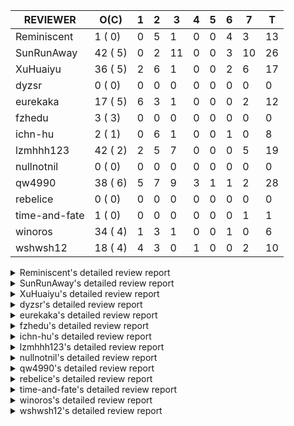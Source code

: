 |   REVIEWER    |  O(C)   | 1 | 2 | 3  | 4 | 5 | 6 | 7  | T  |
|---------------|---------|---|---|----|---|---|---|----|----|
| Reminiscent   |  1 ( 0) | 0 | 5 |  1 | 0 | 0 | 4 |  3 | 13 |
| SunRunAway    | 42 ( 5) | 0 | 2 | 11 | 0 | 0 | 3 | 10 | 26 |
| XuHuaiyu      | 36 ( 5) | 2 | 6 |  1 | 0 | 0 | 2 |  6 | 17 |
| dyzsr         |  0 ( 0) | 0 | 0 |  0 | 0 | 0 | 0 |  0 |  0 |
| eurekaka      | 17 ( 5) | 6 | 3 |  1 | 0 | 0 | 0 |  2 | 12 |
| fzhedu        |  3 ( 3) | 0 | 0 |  0 | 0 | 0 | 0 |  0 |  0 |
| ichn-hu       |  2 ( 1) | 0 | 6 |  1 | 0 | 0 | 1 |  0 |  8 |
| lzmhhh123     | 42 ( 2) | 2 | 5 |  7 | 0 | 0 | 0 |  5 | 19 |
| nullnotnil    |  0 ( 0) | 0 | 0 |  0 | 0 | 0 | 0 |  0 |  0 |
| qw4990        | 38 ( 6) | 5 | 7 |  9 | 3 | 1 | 1 |  2 | 28 |
| rebelice      |  0 ( 0) | 0 | 0 |  0 | 0 | 0 | 0 |  0 |  0 |
| time-and-fate |  1 ( 0) | 0 | 0 |  0 | 0 | 0 | 0 |  1 |  1 |
| winoros       | 34 ( 4) | 1 | 3 |  1 | 0 | 0 | 1 |  0 |  6 |
| wshwsh12      | 18 ( 4) | 4 | 3 |  0 | 1 | 0 | 0 |  2 | 10 |


<details> 
  <summary>Reminiscent's detailed review report</summary> 

## To Be Reviewed

|    REPO    |                                                               PR                                                                | C | LASTED |
|------------|---------------------------------------------------------------------------------------------------------------------------------|---|--------|
| tidb/21137 | [executor: specially handle empty input for apply's outer child aggregate (#20544)](https://github.com/pingcap/tidb/pull/21137) |   | 13d20h |


## Reviewed in Last 7 Days

|    REPO    |                                                                               PR                                                                                | C | D |   R    |
|------------|-----------------------------------------------------------------------------------------------------------------------------------------------------------------|---|---|--------|
| tidb/21198 | [planner : fix unsigned_decimal_col=-int_cnst access index](https://github.com/pingcap/tidb/pull/21198)                                                         |   | 2 | 8d3h   |
| tidb/20675 | [planner: fix explain-hint panic for joins generated by subquery](https://github.com/pingcap/tidb/pull/20675)                                                   |   | 2 | 34d19h |
| tidb/21143 | [bindinfo: dbname check for bindings should be case insensitive](https://github.com/pingcap/tidb/pull/21143)                                                    |   | 2 | 11d18h |
| tidb/21349 | [bindinfo: physically delete previous binding when recreating a binding](https://github.com/pingcap/tidb/pull/21349)                                            |   | 2 | 3d20h  |
| tidb/21351 | [bindinfo: refine logs of SQL bind](https://github.com/pingcap/tidb/pull/21351)                                                                                 |   | 2 | 3d18h  |
| tidb/21369 | [expression: enable coprocessor pushdown of function UUID (#21174)](https://github.com/pingcap/tidb/pull/21369)                                                 |   | 3 | 2h     |
| tidb/21174 | [expression: enable coprocessor pushdown of function UUID](https://github.com/pingcap/tidb/pull/21174)                                                          |   | 6 | 6d23h  |
| tidb/21165 | [planner: fix ambiguous field when resolve having expr ](https://github.com/pingcap/tidb/pull/21165)                                                            |   | 6 | 7d1h   |
| tidb/21155 | [util/chunk: fix slice out of bound panic](https://github.com/pingcap/tidb/pull/21155)                                                                          |   | 6 | 7d16h  |
| tidb/21332 | [planner/core, session, sessionctx/variable: add session variable to control the concurrency of shuffle merge join](https://github.com/pingcap/tidb/pull/21332) |   | 6 | 18h    |
| tidb/21317 | [expression: fix convert time return error](https://github.com/pingcap/tidb/pull/21317)                                                                         |   | 7 | 0h     |
| tidb/21303 | [errno: show column name in redacted duplicate entry error (#21261)](https://github.com/pingcap/tidb/pull/21303)                                                |   | 7 | 17h    |
| tidb/21255 | [executor,planner: fix resource leak of shuffle and optimize merge join by shuffle](https://github.com/pingcap/tidb/pull/21255)                                 |   | 7 | 1d15h  |


</details> 


<details> 
  <summary>SunRunAway's detailed review report</summary> 

## To Be Reviewed

|     REPO     |                                                                     PR                                                                     | C | LASTED  |
|--------------|--------------------------------------------------------------------------------------------------------------------------------------------|---|---------|
| docs/4219    | [toc: add sql optimization-related docs](https://github.com/pingcap/docs/pull/4219)                                                        |   | 20d10h  |
| docs-cn/4913 | [explain: add indexes](https://github.com/pingcap/docs-cn/pull/4913)                                                                       |   | 16d17h  |
| docs-cn/4933 | [explain: add joins](https://github.com/pingcap/docs-cn/pull/4933)                                                                         |   | 12d19h  |
| docs-cn/4975 | [system variable: add tidb_enable_rate_limit_action ](https://github.com/pingcap/docs-cn/pull/4975)                                        |   | 5d12h   |
| tidb/15370   | [planner,executor: Refactor Shuffle and implement parallel Sort](https://github.com/pingcap/tidb/pull/15370)                               | Y | 263d18h |
| docs-cn/5003 | [add more comment for mem-quota-query](https://github.com/pingcap/docs-cn/pull/5003)                                                       |   | 18h     |
| tidb/15462   | [executor: implement `graceHashJoin`](https://github.com/pingcap/tidb/pull/15462)                                                          | Y | 259d17h |
| tidb/16967   | [executor: Refactor Shuffle and implement parallel sort (executor part)](https://github.com/pingcap/tidb/pull/16967)                       | Y | 214d10h |
| tidb/17238   | [*: refactor table.Allocator to improve readability](https://github.com/pingcap/tidb/pull/17238)                                           |   | 201d18h |
| tidb/19120   | [executor: Concurrently fetch chunks and insert them to a concurrent hash table in hash build](https://github.com/pingcap/tidb/pull/19120) |   | 113d21h |
| tidb/19178   | [executor: Refactor probe channel](https://github.com/pingcap/tidb/pull/19178)                                                             |   | 111d16h |
| tidb/19347   | [executor: support new syntax `create/drop binding for digest` for tidb dashboard usage](https://github.com/pingcap/tidb/pull/19347)       |   | 103d23h |
| tidb/19807   | [executor: parallel evaluation for aggregate functions with distinct in hashAgg](https://github.com/pingcap/tidb/pull/19807)               |   | 89d10h  |
| tidb/19900   | [executor: enable inline projection for sort&topN](https://github.com/pingcap/tidb/pull/19900)                                             | Y | 84d18h  |
| tidb/20140   | [expressions: Support `bin-to-uuid` and `uuid-to-bin`](https://github.com/pingcap/tidb/pull/20140)                                         |   | 71d22h  |
| tidb/20220   | [*: new secondary index value format](https://github.com/pingcap/tidb/pull/20220)                                                          |   | 68d16h  |
| tidb/20316   | [docs/design: add design doc for index usage information](https://github.com/pingcap/tidb/pull/20316)                                      |   | 63d17h  |
| tidb/20335   | [planner, executor: enable inline projection for Selection](https://github.com/pingcap/tidb/pull/20335)                                    | Y | 60d17h  |
| tidb/20360   | [planner: refine explain info for batch cop](https://github.com/pingcap/tidb/pull/20360)                                                   |   | 54d22h  |
| tidb/20397   | [parser: replace ast.SelectLockInShareMode with ast.SelectLockForShare](https://github.com/pingcap/tidb/pull/20397)                        |   | 52d18h  |
| tidb/20615   | [utils: Avoid panic when getting memory](https://github.com/pingcap/tidb/pull/20615)                                                       |   | 40d2h   |
| tidb/20652   | [ddl: Convert ddl types automatically according to length](https://github.com/pingcap/tidb/pull/20652)                                     |   | 36d23h  |
| tidb/20689   | [expression: make TIME function compatible with MySQL (#19158)](https://github.com/pingcap/tidb/pull/20689)                                |   | 35d20h  |
| tidb/20750   | [executor, infoschema, planner: optimize query cluster_slow_query](https://github.com/pingcap/tidb/pull/20750)                             |   | 30d23h  |
| tidb/20752   | [*: trace statsCache and preparePlanCache by Global memory tracker.](https://github.com/pingcap/tidb/pull/20752)                           |   | 30d22h  |
| tidb/20765   | [planner: support stable result mode](https://github.com/pingcap/tidb/pull/20765)                                                          |   | 30d16h  |
| tidb/20799   | [planner: bypass the DNF restriction if index merge hint is specified](https://github.com/pingcap/tidb/pull/20799)                         |   | 29d16h  |
| tidb/20868   | [execution : fix Compatibility between select and mysql](https://github.com/pingcap/tidb/pull/20868)                                       |   | 27d18h  |
| tidb/20894   | [planner, store/tikv, executor:Support shuffled hash join and refine codes](https://github.com/pingcap/tidb/pull/20894)                    |   | 26d18h  |
| tidb/20947   | [expression: handle tp.flen overflow in to_base64 function](https://github.com/pingcap/tidb/pull/20947)                                    |   | 23d0h   |
| tidb/21061   | [planner/core: use constant propagate before predicates push down](https://github.com/pingcap/tidb/pull/21061)                             |   | 17d15h  |
| tidb/21137   | [executor: specially handle empty input for apply's outer child aggregate (#20544)](https://github.com/pingcap/tidb/pull/21137)            |   | 13d20h  |
| tidb/21207   | [[WIP]planner: fix the inappropriate out-of-range range estimation rule](https://github.com/pingcap/tidb/pull/21207)                       |   | 9d18h   |
| tidb/21277   | [executor: fix split table with large integers](https://github.com/pingcap/tidb/pull/21277)                                                |   | 7d19h   |
| tidb/21310   | [types: convert string to MySQL BIT correctly](https://github.com/pingcap/tidb/pull/21310)                                                 |   | 6d22h   |
| tidb/21364   | [expression: make CAST function returns null when invalid value is casted as TIME (#18653)](https://github.com/pingcap/tidb/pull/21364)    |   | 3d1h    |
| tidb/21381   | [*: optimize analyze cluster index table](https://github.com/pingcap/tidb/pull/21381)                                                      |   | 2d17h   |
| tidb/21386   | [expression: Disable cast decimal as string push down to TiFlash](https://github.com/pingcap/tidb/pull/21386)                              |   | 2d16h   |
| tidb/21411   | [planner: fix join with using clause didn't check ambiguous columns](https://github.com/pingcap/tidb/pull/21411)                           |   | 1d19h   |
| tidb/21442   | [executor: fix test problems in TestIssue20658](https://github.com/pingcap/tidb/pull/21442)                                                |   | 13h     |
| tidb/21443   | [*: Let binary literal can be convert to enum and set (#20789)](https://github.com/pingcap/tidb/pull/21443)                                |   | 13h     |
| tidb/21444   | [planner: ignore anonymous index while tiflash replica is available](https://github.com/pingcap/tidb/pull/21444)                           |   | 12h     |


## Reviewed in Last 7 Days

|    REPO     |                                                                             PR                                                                             | C | D |   R    |
|-------------|------------------------------------------------------------------------------------------------------------------------------------------------------------|---|---|--------|
| tidb/21405  | [executor: fix test problems in TestIssue20658 ](https://github.com/pingcap/tidb/pull/21405)                                                               |   | 2 | 0h     |
| tidb/21387  | [expression: Disable cast decimal as string push down to TiFlash (#21386)](https://github.com/pingcap/tidb/pull/21387)                                     |   | 2 | 16h    |
| tidb/21390  | [util/hint: fix ineffective index hint for delete / update in SQL Bind (#21104)](https://github.com/pingcap/tidb/pull/21390)                               |   | 3 | 0h     |
| tidb/21144  | [expression: fix builtin IF truncation of type len (#20743)](https://github.com/pingcap/tidb/pull/21144)                                                   |   | 3 | 11d2h  |
| tidb/21101  | [*: support SQL bind for Update / Delete / Insert / Replace (#20686)](https://github.com/pingcap/tidb/pull/21101)                                          |   | 3 | 13d4h  |
| tidb/21376  | [*: update go.mod for sysutil (#21373)](https://github.com/pingcap/tidb/pull/21376)                                                                        |   | 3 | 2h     |
| tidb/21313  | [*: support to modify config server-memory-quota-ratio dynamically (#20927)](https://github.com/pingcap/tidb/pull/21313)                                   |   | 3 | 4d3h   |
| tidb/21323  | [*: refine runtime stats display and tiny bug fix for metrics (#21022)](https://github.com/pingcap/tidb/pull/21323)                                        |   | 3 | 3d23h  |
| parser/1085 | [parser: support SQL bind syntax for Update / Delete / Insert / Replace (#1067)](https://github.com/pingcap/parser/pull/1085)                              |   | 3 | 20d0h  |
| tidb/21371  | [executor: fix test problems in TestIssue20658](https://github.com/pingcap/tidb/pull/21371)                                                                |   | 3 | 0h     |
| tidb/21350  | [session: fix the bug that may cause upgrading from v4.0 fail](https://github.com/pingcap/tidb/pull/21350)                                                 |   | 3 | 2d22h  |
| tidb/21346  | [planner: stablize unit test for tidb_opt_prefer_range_scan variable](https://github.com/pingcap/tidb/pull/21346)                                          |   | 3 | 2d23h  |
| tidb/21020  | [planner: generate proper hint for IndexHashJoin / IndexMergeJoin (#20992)](https://github.com/pingcap/tidb/pull/21020)                                    |   | 3 | 17d19h |
| tidb/20591  | [server: redact some error code](https://github.com/pingcap/tidb/pull/20591)                                                                               |   | 6 | 35d21h |
| tidb/21303  | [errno: show column name in redacted duplicate entry error (#21261)](https://github.com/pingcap/tidb/pull/21303)                                           |   | 6 | 1d17h  |
| tidb/21336  | [test: stablize test case](https://github.com/pingcap/tidb/pull/21336)                                                                                     |   | 6 | 14h    |
| tidb/21327  | [config, session: keep the default value of mem-quo ... (#21305)](https://github.com/pingcap/tidb/pull/21327)                                              |   | 7 | 1h     |
| tidb/21315  | [executor: fix issue of explain for connection can't show the last query plan (#21242)](https://github.com/pingcap/tidb/pull/21315)                        |   | 7 | 1h     |
| tidb/21022  | [*: refine runtime stats display and tiny bug fix for metrics](https://github.com/pingcap/tidb/pull/21022)                                                 |   | 7 | 13d21h |
| tidb/21211  | [executor: fix bug when parsing the slow logs if the logNum is small (#20959)](https://github.com/pingcap/tidb/pull/21211)                                 |   | 7 | 3d0h   |
| tidb/20919  | [util: redact log for expensive sqls (#20852)](https://github.com/pingcap/tidb/pull/20919)                                                                 |   | 7 | 17d4h  |
| tidb/21305  | [config, session: keep the default value of mem-quota-query when upgrade from 3.0 to 4.0.9+](https://github.com/pingcap/tidb/pull/21305)                   |   | 7 | 17h    |
| tidb/21003  | [planner: fix index merge doesn't take effect when using prefix key (#20425)](https://github.com/pingcap/tidb/pull/21003)                                  |   | 7 | 14d2h  |
| tidb/21209  | [session: add encoded plan cache to avoid repeated encode plan when recording slow-log and statement (#21139)](https://github.com/pingcap/tidb/pull/21209) |   | 7 | 2d22h  |
| tidb/21219  | [planner: make index-hash-join and index-merge-join consider collation (#21201)](https://github.com/pingcap/tidb/pull/21219)                               |   | 7 | 2d20h  |
| tidb/21302  | [executor: fix cannot use explain for with the statement queried by explain analyze (#21052)](https://github.com/pingcap/tidb/pull/21302)                  |   | 7 | 14h    |


</details> 


<details> 
  <summary>XuHuaiyu's detailed review report</summary> 

## To Be Reviewed

|    REPO    |                                                                              PR                                                                              | C | LASTED  |
|------------|--------------------------------------------------------------------------------------------------------------------------------------------------------------|---|---------|
| tidb/17997 | [expression: make greatest/least type comparison compatible with MySQL](https://github.com/pingcap/tidb/pull/17997)                                          | Y | 171d19h |
| tidb/19292 | [planner: suppport left join in join reorder](https://github.com/pingcap/tidb/pull/19292)                                                                    |   | 105d16h |
| tidb/19900 | [executor: enable inline projection for sort&topN](https://github.com/pingcap/tidb/pull/19900)                                                               | Y | 84d18h  |
| tidb/20040 | [planner, expression: take NullFlag into consideration when optimize the `int non-const` <cmp > `non-int const`](https://github.com/pingcap/tidb/pull/20040) | Y | 77d13h  |
| tidb/20140 | [expressions: Support `bin-to-uuid` and `uuid-to-bin`](https://github.com/pingcap/tidb/pull/20140)                                                           |   | 71d22h  |
| tidb/20233 | [expression, types: fix datetime and year comparison error](https://github.com/pingcap/tidb/pull/20233)                                                      | Y | 67d7h   |
| tidb/20311 | [expression: fix overflow error when convert bit to int64 (#20266)](https://github.com/pingcap/tidb/pull/20311)                                              |   | 63d21h  |
| tidb/20350 | [executor: support read global indexes in IndexMergeReader and index join](https://github.com/pingcap/tidb/pull/20350)                                       | Y | 57d13h  |
| tidb/20505 | [*: Add metrics for oom-action and sql memory usage.](https://github.com/pingcap/tidb/pull/20505)                                                            |   | 44d18h  |
| tidb/20576 | [*: fix stats feedback after tableReader handle multiple ranges](https://github.com/pingcap/tidb/pull/20576)                                                 |   | 42d12h  |
| tidb/20613 | [executor: fix issue of hash join fetch time inaccurate](https://github.com/pingcap/tidb/pull/20613)                                                         |   | 40d13h  |
| tidb/20706 | [expression: set IsBooleanFlag for boolean scalar functions](https://github.com/pingcap/tidb/pull/20706)                                                     |   | 34d20h  |
| tidb/20752 | [*: trace statsCache and preparePlanCache by Global memory tracker.](https://github.com/pingcap/tidb/pull/20752)                                             |   | 30d22h  |
| tidb/20790 | [collation: add pinyin collation for chinese charset support](https://github.com/pingcap/tidb/pull/20790)                                                    |   | 29d20h  |
| tidb/20793 | [planner, executor: enable inline projection for Apply](https://github.com/pingcap/tidb/pull/20793)                                                          |   | 29d20h  |
| tidb/20844 | [executor: introduce new variables to control Apply's behaviors and add more tests for it](https://github.com/pingcap/tidb/pull/20844)                       |   | 28d13h  |
| tidb/20868 | [execution : fix Compatibility between select and mysql](https://github.com/pingcap/tidb/pull/20868)                                                         |   | 27d18h  |
| tidb/20905 | [planner: fix statement-optimize not work in `TryFastPlan`](https://github.com/pingcap/tidb/pull/20905)                                                      |   | 26d16h  |
| tidb/20938 | [planner: fix update statement not blocked by primary (#20842)](https://github.com/pingcap/tidb/pull/20938)                                                  |   | 23d16h  |
| tidb/20972 | [expression: POC implementation of Vitess hashing algorithm.](https://github.com/pingcap/tidb/pull/20972)                                                    |   | 22d0h   |
| tidb/21000 | [planner: check view recursion when building source from view (#20398)](https://github.com/pingcap/tidb/pull/21000)                                          |   | 20d23h  |
| tidb/21064 | [planner, executor: fix cast not check error](https://github.com/pingcap/tidb/pull/21064)                                                                    |   | 17d8h   |
| tidb/21132 | [expresssion: Fix unexpected panic when using IF function.](https://github.com/pingcap/tidb/pull/21132)                                                      |   | 13d22h  |
| tidb/21149 | [executor:Add runtime stat for IndexMergeReaderExecutor (#20653)](https://github.com/pingcap/tidb/pull/21149)                                                |   | 13d14h  |
| tidb/21150 | [expression: fix type infer for tidb's builtin compare(least and greatest)](https://github.com/pingcap/tidb/pull/21150)                                      |   | 13d13h  |
| tidb/21155 | [util/chunk: fix slice out of bound panic](https://github.com/pingcap/tidb/pull/21155)                                                                       |   | 13d11h  |
| tidb/21164 | [[DNM] *: support the local transaction](https://github.com/pingcap/tidb/pull/21164)                                                                         |   | 12d20h  |
| tidb/21166 | [mocktikv: select count result differs between tikv and mocktikv](https://github.com/pingcap/tidb/pull/21166)                                                |   | 12d19h  |
| tidb/21198 | [planner : fix unsigned_decimal_col=-int_cnst access index](https://github.com/pingcap/tidb/pull/21198)                                                      |   | 9d20h   |
| tidb/21229 | [executor, store/tikv: locks exist keys for point_get & batch_point_get](https://github.com/pingcap/tidb/pull/21229)                                         |   | 9d11h   |
| tidb/21304 | [executor: Add the HashAggExec runtime information (#20577)](https://github.com/pingcap/tidb/pull/21304)                                                     |   | 7d12h   |
| tidb/21318 | [planner, expression: use the range of column types to simplify expressions](https://github.com/pingcap/tidb/pull/21318)                                     |   | 6d18h   |
| tidb/21334 | [*: make rollback work on user-defined variables](https://github.com/pingcap/tidb/pull/21334)                                                                |   | 6d13h   |
| tidb/21338 | [expression: fix different types compare error and format result of query for bit](https://github.com/pingcap/tidb/pull/21338)                               |   | 6d2h    |
| tidb/21382 | [planner: var_pop/stddev(distinct) should be failed](https://github.com/pingcap/tidb/pull/21382)                                                             |   | 2d17h   |
| tidb/21425 | [planner: natural join not consider rowid and null eq not propagate (#21328)](https://github.com/pingcap/tidb/pull/21425)                                    |   | 21h     |


## Reviewed in Last 7 Days

|     REPO     |                                                                              PR                                                                               | C | D |    R    |
|--------------|---------------------------------------------------------------------------------------------------------------------------------------------------------------|---|---|---------|
| tidb/21195   | [brie: integrate lightning to suport IMPORT statement](https://github.com/pingcap/tidb/pull/21195)                                                            |   | 1 | 9d5h    |
| docs-cn/5009 | [Deprecate config item `max-memory` and add items `server-memory-quota` and `memory-usage-alarm-ratio` (#4977)](https://github.com/pingcap/docs-cn/pull/5009) |   | 1 | 0h      |
| tidb/21406   | [expression: fix the `in` function get the wrong result if args is time type (#21293)](https://github.com/pingcap/tidb/pull/21406)                            |   | 2 | 4h      |
| docs-cn/4977 | [Deprecate config item `max-memory` and add items `server-memory-quota` and `memory-usage-alarm-ratio`](https://github.com/pingcap/docs-cn/pull/4977)         |   | 2 | 1d2h    |
| docs-cn/4991 | [Add log.level description](https://github.com/pingcap/docs-cn/pull/4991)                                                                                     |   | 2 | 0h      |
| tidb/21411   | [planner: fix join with using clause didn't check ambiguous columns](https://github.com/pingcap/tidb/pull/21411)                                              |   | 2 | 0h      |
| docs-cn/4975 | [system variable: add tidb_enable_rate_limit_action ](https://github.com/pingcap/docs-cn/pull/4975)                                                           |   | 2 | 3d17h   |
| tidb/18742   | [*: Add memory information of executors if OOM action fires for debugging](https://github.com/pingcap/tidb/pull/18742)                                        |   | 2 | 130d18h |
| tidb/21313   | [*: support to modify config server-memory-quota-ratio dynamically (#20927)](https://github.com/pingcap/tidb/pull/21313)                                      |   | 3 | 4d2h    |
| tidb/21293   | [expression: fix the `in` function get the wrong result if args is time type](https://github.com/pingcap/tidb/pull/21293)                                     |   | 6 | 2d0h    |
| tidb/21148   | [planner,executor: fix 'select ...(join on partition table) for update' panic](https://github.com/pingcap/tidb/pull/21148)                                    |   | 6 | 7d23h   |
| tidb/21298   | [*: implement priority control for OOM Action (#21170)](https://github.com/pingcap/tidb/pull/21298)                                                           |   | 7 | 20h     |
| tidb/21297   | [store, executor: add an OOMAction for copIterator to adaptive control the memory usage](https://github.com/pingcap/tidb/pull/21297)                          |   | 7 | 18h     |
| tidb/21312   | [util: avoid to create tmp directory if memory-alarm is closed. (#20851)](https://github.com/pingcap/tidb/pull/21312)                                         |   | 7 | 0h      |
| tidb/21236   | [planner, type: fix AggFieldType error when encouter unsigned and sign type (#21062)](https://github.com/pingcap/tidb/pull/21236)                             |   | 7 | 2d2h    |
| tidb/21299   | [statistics: fix the panic when analyze with collation enabled (#21262)](https://github.com/pingcap/tidb/pull/21299)                                          |   | 7 | 17h     |
| tidb/20901   | [store, executor: Add rateLimitAction Ticase](https://github.com/pingcap/tidb/pull/20901)                                                                     |   | 7 | 19d20h  |


</details> 


<details> 
  <summary>dyzsr's detailed review report</summary> 

## To Be Reviewed

| REPO | PR | C | LASTED |
|------|----|---|--------|


## Reviewed in Last 7 Days

| REPO | PR | C | D | R |
|------|----|---|---|---|


</details> 


<details> 
  <summary>eurekaka's detailed review report</summary> 

## To Be Reviewed

|    REPO    |                                                                  PR                                                                  | C | LASTED  |
|------------|--------------------------------------------------------------------------------------------------------------------------------------|---|---------|
| tidb/14729 | [planner: fix constant propagation for PredicatePushDown](https://github.com/pingcap/tidb/pull/14729)                                | Y | 295d17h |
| tidb/14831 | [planner/cascades: add implementationRule for IndexLookUpJoin](https://github.com/pingcap/tidb/pull/14831)                           |   | 288d17h |
| tidb/15090 | [planner/cascades: refine the row count estimation of TiKV layer Selection](https://github.com/pingcap/tidb/pull/15090)              |   | 274d17h |
| tidb/15157 | [planner/cascades: implement `HashCode` method for all the LogicalPlans](https://github.com/pingcap/tidb/pull/15157)                 | Y | 272d14h |
| tidb/15335 | [planner/cascades: add transformation rule PullAggregationUpApply & EliminateMaxOneRow](https://github.com/pingcap/tidb/pull/15335)  |   | 265d17h |
| tidb/15370 | [planner,executor: Refactor Shuffle and implement parallel Sort](https://github.com/pingcap/tidb/pull/15370)                         | Y | 263d18h |
| tidb/17276 | [planner/cascades: add rule InjectProjectionBelowSort](https://github.com/pingcap/tidb/pull/17276)                                   | Y | 198d8h  |
| tidb/18882 | [planner, executor: add explain for `MetricSummaryTableExtractor`](https://github.com/pingcap/tidb/pull/18882)                       | Y | 125d17h |
| tidb/19347 | [executor: support new syntax `create/drop binding for digest` for tidb dashboard usage](https://github.com/pingcap/tidb/pull/19347) |   | 103d23h |
| tidb/20478 | [planner: add projection if expand virtual generated column](https://github.com/pingcap/tidb/pull/20478)                             |   | 48d13h  |
| tidb/20580 | [statistics: add bucket ndv for index histogram](https://github.com/pingcap/tidb/pull/20580)                                         |   | 41d20h  |
| tidb/20877 | [statistics: collect index usage information](https://github.com/pingcap/tidb/pull/20877)                                            |   | 27d16h  |
| tidb/21007 | [*: extract topn out of histogram correctly](https://github.com/pingcap/tidb/pull/21007)                                             |   | 20d20h  |
| tidb/21110 | [planner: Add table engine name check](https://github.com/pingcap/tidb/pull/21110)                                                   |   | 15d16h  |
| tidb/21165 | [planner: fix ambiguous field when resolve having expr ](https://github.com/pingcap/tidb/pull/21165)                                 |   | 12d19h  |
| tidb/21216 | [planner: check for only_full_group_by in ORDER BY and HAVING](https://github.com/pingcap/tidb/pull/21216)                           |   | 9d17h   |
| tidb/21286 | [planner: report error when ORDER BY conflicts with DISTINCT](https://github.com/pingcap/tidb/pull/21286)                            |   | 7d17h   |


## Reviewed in Last 7 Days

|    REPO    |                                                                                         PR                                                                                         | C | D |   R   |
|------------|------------------------------------------------------------------------------------------------------------------------------------------------------------------------------------|---|---|-------|
| tidb/21425 | [planner: natural join not consider rowid and null eq not propagate (#21328)](https://github.com/pingcap/tidb/pull/21425)                                                          |   | 1 | 4h    |
| tidb/20091 | [statistics: introduce an interface for StatsCache](https://github.com/pingcap/tidb/pull/20091)                                                                                    | Y | 1 | 75d4h |
| tidb/21318 | [planner, expression: use the range of column types to simplify expressions](https://github.com/pingcap/tidb/pull/21318)                                                           |   | 1 | 6d0h  |
| tidb/21430 | [planner, sessionctx : Add 'last_plan_from_binding' to help know whether sql's plan is matched with the hints in the binding (#18017)](https://github.com/pingcap/tidb/pull/21430) | Y | 1 | 0h    |
| docs/4301  | [system-variables: remove last-plan-from-binding](https://github.com/pingcap/docs/pull/4301)                                                                                       |   | 1 | 1d9h  |
| tidb/21328 | [planner: natural join not consider rowid and null eq not propagate](https://github.com/pingcap/tidb/pull/21328)                                                                   |   | 1 | 5d17h |
| tidb/21385 | [planner: choose a better plan when the range condition can convert to point](https://github.com/pingcap/tidb/pull/21385)                                                          |   | 2 | 1d2h  |
| tidb/21080 | [planner: detect unknown column in window clause](https://github.com/pingcap/tidb/pull/21080)                                                                                      |   | 2 | 15d5h |
| tidb/21404 | [planner: fix unexpected bad plan when IndexJoin inner side estRow is 0. (#21084)](https://github.com/pingcap/tidb/pull/21404)                                                     |   | 2 | 8h    |
| tidb/21275 | [*: rewrite origin SQL with default DB for SQL bindings](https://github.com/pingcap/tidb/pull/21275)                                                                               |   | 3 | 5d4h  |
| tidb/21148 | [planner,executor: fix 'select ...(join on partition table) for update' panic](https://github.com/pingcap/tidb/pull/21148)                                                         |   | 7 | 6d20h |
| tidb/21003 | [planner: fix index merge doesn't take effect when using prefix key (#20425)](https://github.com/pingcap/tidb/pull/21003)                                                          |   | 7 | 14d2h |


</details> 


<details> 
  <summary>fzhedu's detailed review report</summary> 

## To Be Reviewed

|    REPO    |                                                            PR                                                             | C | LASTED |
|------------|---------------------------------------------------------------------------------------------------------------------------|---|--------|
| tidb/19310 | [expression: make tidb_decode_key return json type and support escape string](https://github.com/pingcap/tidb/pull/19310) | Y | 105d0h |
| tidb/19845 | [expression:fix FORMAT compatibility issue #11206](https://github.com/pingcap/tidb/pull/19845)                            | Y | 86d15h |
| tidb/20117 | [optimizer: fix issue on incorrect result of natural join](https://github.com/pingcap/tidb/pull/20117)                    | Y | 72d20h |


## Reviewed in Last 7 Days

| REPO | PR | C | D | R |
|------|----|---|---|---|


</details> 


<details> 
  <summary>ichn-hu's detailed review report</summary> 

## To Be Reviewed

|    REPO    |                                                         PR                                                          | C | LASTED  |
|------------|---------------------------------------------------------------------------------------------------------------------|---|---------|
| tidb/17997 | [expression: make greatest/least type comparison compatible with MySQL](https://github.com/pingcap/tidb/pull/17997) | Y | 171d19h |
| tidb/21310 | [types: convert string to MySQL BIT correctly](https://github.com/pingcap/tidb/pull/21310)                          |   | 6d22h   |


## Reviewed in Last 7 Days

|    REPO    |                                                                                        PR                                                                                        | C | D |   R    |
|------------|----------------------------------------------------------------------------------------------------------------------------------------------------------------------------------|---|---|--------|
| tidb/21110 | [planner: Add table engine name check](https://github.com/pingcap/tidb/pull/21110)                                                                                               |   | 2 | 14d4h  |
| tidb/21324 | [expression: change the round rule for approximate value to `round to nearest even` (#1108)](https://github.com/pingcap/tidb/pull/21324)                                         |   | 2 | 5d0h   |
| tidb/21406 | [expression: fix the `in` function get the wrong result if args is time type (#21293)](https://github.com/pingcap/tidb/pull/21406)                                               |   | 2 | 4h     |
| tidb/21220 | [expression: fix compatibility behaviors in zero datetime with MySQL](https://github.com/pingcap/tidb/pull/21220)                                                                |   | 2 | 7d22h  |
| tidb/20836 | [planner: check for decimal format in cast expr](https://github.com/pingcap/tidb/pull/20836)                                                                                     |   | 2 | 26d19h |
| tidb/21317 | [expression: fix convert time return error](https://github.com/pingcap/tidb/pull/21317)                                                                                          |   | 2 | 4d20h  |
| tidb/21316 | [planner: reimplement DEFAULT function to make the behavior consistent with MySQL when looking up the corresponding column (#19709)](https://github.com/pingcap/tidb/pull/21316) |   | 3 | 4d1h   |
| tidb/21293 | [expression: fix the `in` function get the wrong result if args is time type](https://github.com/pingcap/tidb/pull/21293)                                                        |   | 6 | 2d0h   |


</details> 


<details> 
  <summary>lzmhhh123's detailed review report</summary> 

## To Be Reviewed

|     REPO     |                                                                  PR                                                                  | C | LASTED  |
|--------------|--------------------------------------------------------------------------------------------------------------------------------------|---|---------|
| docs-cn/4912 | [explain: add subqueries](https://github.com/pingcap/docs-cn/pull/4912)                                                              |   | 16d18h  |
| tidb/14729   | [planner: fix constant propagation for PredicatePushDown](https://github.com/pingcap/tidb/pull/14729)                                | Y | 295d17h |
| docs-cn/4913 | [explain: add indexes](https://github.com/pingcap/docs-cn/pull/4913)                                                                 |   | 16d17h  |
| tidb/17414   | [add curCost based join reorder algorithm](https://github.com/pingcap/tidb/pull/17414)                                               |   | 190d17h |
| tidb/19347   | [executor: support new syntax `create/drop binding for digest` for tidb dashboard usage](https://github.com/pingcap/tidb/pull/19347) |   | 103d23h |
| tidb/19698   | [*: update test cases to support new collation enabled by default](https://github.com/pingcap/tidb/pull/19698)                       |   | 91d22h  |
| tidb/19767   | [planner: rename needFrame to ignoreFrame](https://github.com/pingcap/tidb/pull/19767)                                               |   | 90d16h  |
| tidb/20044   | [expression: Add column nullability checking before "refine args"](https://github.com/pingcap/tidb/pull/20044)                       | Y | 77d7h   |
| tidb/20444   | [expression: add json_merge_patch](https://github.com/pingcap/tidb/pull/20444)                                                       |   | 49d21h  |
| tidb/20465   | [expression: add uuidShortFunction](https://github.com/pingcap/tidb/pull/20465)                                                      |   | 48d19h  |
| tidb/20505   | [*: Add metrics for oom-action and sql memory usage.](https://github.com/pingcap/tidb/pull/20505)                                    |   | 44d18h  |
| tidb/20543   | [planner: refine the error message when split region by decimal column](https://github.com/pingcap/tidb/pull/20543)                  |   | 43d14h  |
| tidb/20618   | [planner: fix update generated columns error](https://github.com/pingcap/tidb/pull/20618)                                            |   | 39d20h  |
| tidb/20642   | [executor: modify admin executors to support partitioned table with global index](https://github.com/pingcap/tidb/pull/20642)        |   | 37d15h  |
| tidb/20675   | [planner: fix explain-hint panic for joins generated by subquery](https://github.com/pingcap/tidb/pull/20675)                        |   | 36d17h  |
| tidb/20785   | [errno, infoschema, executor, server: add client error infoschema tables](https://github.com/pingcap/tidb/pull/20785)                |   | 29d23h  |
| tidb/20825   | [executor: add diagnosis rule to check Transparent Huge Pages(THP) enabled (#20611)](https://github.com/pingcap/tidb/pull/20825)     |   | 28d18h  |
| tidb/20865   | [executor:Add runtime information for UnionScanExec](https://github.com/pingcap/tidb/pull/20865)                                     |   | 27d18h  |
| tidb/20898   | [executor: modify the error message of insert time value (#20847)](https://github.com/pingcap/tidb/pull/20898)                       |   | 26d17h  |
| tidb/20903   | [planner: fix confused and unnecessary double-projection in plans.](https://github.com/pingcap/tidb/pull/20903)                      |   | 26d17h  |
| tidb/20929   | [types:  Add a limitation about float data type](https://github.com/pingcap/tidb/pull/20929)                                         |   | 23d18h  |
| tidb/20938   | [planner: fix update statement not blocked by primary (#20842)](https://github.com/pingcap/tidb/pull/20938)                          |   | 23d16h  |
| tidb/21018   | [planner: don't push down null sensitive join conditions (#19620)](https://github.com/pingcap/tidb/pull/21018)                       |   | 20d16h  |
| tidb/21051   | [executor: change read slow-log file module to concurrent](https://github.com/pingcap/tidb/pull/21051)                               |   | 19d14h  |
| tidb/21060   | [planner: fix distinct push across projection when read partition table](https://github.com/pingcap/tidb/pull/21060)                 |   | 17d16h  |
| tidb/21078   | [planner/cascades: add rule `TransformJoinCondToSel` (#20460)](https://github.com/pingcap/tidb/pull/21078)                           |   | 16d20h  |
| tidb/21083   | [planner: report error for invalid window specs which are not used](https://github.com/pingcap/tidb/pull/21083)                      |   | 16d18h  |
| tidb/21120   | [planner: error by default for GROUP BY expr ASC|DESC](https://github.com/pingcap/tidb/pull/21120)                                   |   | 15d1h   |
| tidb/21137   | [executor: specially handle empty input for apply's outer child aggregate (#20544)](https://github.com/pingcap/tidb/pull/21137)      |   | 13d20h  |
| tidb/21150   | [expression: fix type infer for tidb's builtin compare(least and greatest)](https://github.com/pingcap/tidb/pull/21150)              |   | 13d13h  |
| tidb/21173   | [planner: fix partition pruning when condition exceeds the range of column type](https://github.com/pingcap/tidb/pull/21173)         |   | 12d18h  |
| tidb/21195   | [brie: integrate lightning to suport IMPORT statement](https://github.com/pingcap/tidb/pull/21195)                                   |   | 9d22h   |
| tidb/21271   | [*: support baseline capture for prepared statements](https://github.com/pingcap/tidb/pull/21271)                                    |   | 7d23h   |
| tidb/21275   | [*: rewrite origin SQL with default DB for SQL bindings](https://github.com/pingcap/tidb/pull/21275)                                 |   | 7d21h   |
| tidb/21310   | [types: convert string to MySQL BIT correctly](https://github.com/pingcap/tidb/pull/21310)                                           |   | 6d22h   |
| tidb/21334   | [*: make rollback work on user-defined variables](https://github.com/pingcap/tidb/pull/21334)                                        |   | 6d13h   |
| tidb/21347   | [session: make rollback work on global variables](https://github.com/pingcap/tidb/pull/21347)                                        |   | 5d19h   |
| tidb/21349   | [bindinfo: physically delete previous binding when recreating a binding](https://github.com/pingcap/tidb/pull/21349)                 |   | 5d18h   |
| tidb/21351   | [bindinfo: refine logs of SQL bind](https://github.com/pingcap/tidb/pull/21351)                                                      |   | 5d17h   |
| tidb/21401   | [expression: incompatibility with MySQL for ADDTIME()](https://github.com/pingcap/tidb/pull/21401)                                   |   | 2d11h   |
| tidb/21404   | [planner: fix unexpected bad plan when IndexJoin inner side estRow is 0. (#21084)](https://github.com/pingcap/tidb/pull/21404)       |   | 1d22h   |
| tidb/21423   | [*: fix tiny bug and add more DML test for list partition table](https://github.com/pingcap/tidb/pull/21423)                         |   | 1d12h   |


## Reviewed in Last 7 Days

|    REPO     |                                                                    PR                                                                    | C | D |    R    |
|-------------|------------------------------------------------------------------------------------------------------------------------------------------|---|---|---------|
| tipb/190    | [analyze: index request contains topn info](https://github.com/pingcap/tipb/pull/190)                                                    |   | 1 | 153d13h |
| tidb/21409  | [expression: set flen to -1 when cast float to string](https://github.com/pingcap/tidb/pull/21409)                                       |   | 1 | 1d1h    |
| tidb/21403  | [executor: add `SHOW STATS_TOPN`](https://github.com/pingcap/tidb/pull/21403)                                                            |   | 2 | 13h     |
| parser/1109 | [parser: add grammar `show stats_topn`](https://github.com/pingcap/parser/pull/1109)                                                     |   | 2 | 2h      |
| tidb/21405  | [executor: fix test problems in TestIssue20658 ](https://github.com/pingcap/tidb/pull/21405)                                             |   | 2 | 0h      |
| tidb/21084  | [planner: fix unexpected bad plan when IndexJoin inner side estRow is 0.](https://github.com/pingcap/tidb/pull/21084)                    |   | 2 | 14d19h  |
| tidb/21165  | [planner: fix ambiguous field when resolve having expr ](https://github.com/pingcap/tidb/pull/21165)                                     |   | 2 | 10d20h  |
| tidb/21387  | [expression: Disable cast decimal as string push down to TiFlash (#21386)](https://github.com/pingcap/tidb/pull/21387)                   |   | 3 | 1h      |
| tidb/21380  | [planner: set dbName for hinted query block table alias (#21213)](https://github.com/pingcap/tidb/pull/21380)                            |   | 3 | 1h      |
| parser/1106 | [ast: Change the implementation of Accept for DefaultExpr (#1027)](https://github.com/pingcap/parser/pull/1106)                          |   | 3 | 3d23h   |
| tidb/21371  | [executor: fix test problems in TestIssue20658](https://github.com/pingcap/tidb/pull/21371)                                              |   | 3 | 0h      |
| tidb/21313  | [*: support to modify config server-memory-quota-ratio dynamically (#20927)](https://github.com/pingcap/tidb/pull/21313)                 |   | 3 | 4d1h    |
| tidb/21143  | [bindinfo: dbname check for bindings should be case insensitive](https://github.com/pingcap/tidb/pull/21143)                             |   | 3 | 10d18h  |
| tidb/21104  | [util/hint: fix ineffective index hint for delete / update in SQL Bind](https://github.com/pingcap/tidb/pull/21104)                      |   | 3 | 12d19h  |
| tidb/21327  | [config, session: keep the default value of mem-quo ... (#21305)](https://github.com/pingcap/tidb/pull/21327)                            |   | 7 | 0h      |
| tidb/21305  | [config, session: keep the default value of mem-quota-query when upgrade from 3.0 to 4.0.9+](https://github.com/pingcap/tidb/pull/21305) |   | 7 | 18h     |
| tidb/21287  | [planner: fix incorrect results when using a prefix index with OR condition (#21251)](https://github.com/pingcap/tidb/pull/21287)        |   | 7 | 22h     |
| tidb/21219  | [planner: make index-hash-join and index-merge-join consider collation (#21201)](https://github.com/pingcap/tidb/pull/21219)             |   | 7 | 2d20h   |
| tidb/21312  | [util: avoid to create tmp directory if memory-alarm is closed. (#20851)](https://github.com/pingcap/tidb/pull/21312)                    |   | 7 | 0h      |


</details> 


<details> 
  <summary>nullnotnil's detailed review report</summary> 

## To Be Reviewed

| REPO | PR | C | LASTED |
|------|----|---|--------|


## Reviewed in Last 7 Days

| REPO | PR | C | D | R |
|------|----|---|---|---|


</details> 


<details> 
  <summary>qw4990's detailed review report</summary> 

## To Be Reviewed

|    REPO    |                                                                          PR                                                                          | C | LASTED  |
|------------|------------------------------------------------------------------------------------------------------------------------------------------------------|---|---------|
| tidb/16305 | [expression: separate signatures for `ModInt`](https://github.com/pingcap/tidb/pull/16305)                                                           | Y | 233d23h |
| tidb/16967 | [executor: Refactor Shuffle and implement parallel sort (executor part)](https://github.com/pingcap/tidb/pull/16967)                                 | Y | 214d10h |
| tidb/17396 | [types: improve StrToDate performance](https://github.com/pingcap/tidb/pull/17396)                                                                   | Y | 191d9h  |
| tidb/18882 | [planner, executor: add explain for `MetricSummaryTableExtractor`](https://github.com/pingcap/tidb/pull/18882)                                       | Y | 125d17h |
| tidb/19029 | [types: fix unexpected NOT_NULL flags](https://github.com/pingcap/tidb/pull/19029)                                                                   |   | 118d22h |
| tidb/19120 | [executor: Concurrently fetch chunks and insert them to a concurrent hash table in hash build](https://github.com/pingcap/tidb/pull/19120)           |   | 113d21h |
| tidb/19292 | [planner: suppport left join in join reorder](https://github.com/pingcap/tidb/pull/19292)                                                            |   | 105d16h |
| tidb/19957 | [executor: add builtin aggregate function `json_arrayagg`](https://github.com/pingcap/tidb/pull/19957)                                               | Y | 82d13h  |
| tidb/20011 | [statistics: fix incorrect total count used in index selectivity computation](https://github.com/pingcap/tidb/pull/20011)                            |   | 78d15h  |
| tidb/20316 | [docs/design: add design doc for index usage information](https://github.com/pingcap/tidb/pull/20316)                                                |   | 63d17h  |
| tidb/20354 | [planner: rename relational operators (#14575)](https://github.com/pingcap/tidb/pull/20354)                                                          | Y | 56d5h   |
| tidb/20399 | [*: make 'tidb_enable_change_column_type' available as a session variable](https://github.com/pingcap/tidb/pull/20399)                               |   | 52d15h  |
| tidb/20675 | [planner: fix explain-hint panic for joins generated by subquery](https://github.com/pingcap/tidb/pull/20675)                                        |   | 36d17h  |
| tidb/20689 | [expression: make TIME function compatible with MySQL (#19158)](https://github.com/pingcap/tidb/pull/20689)                                          |   | 35d20h  |
| tidb/20708 | [*: separate auto_increment ID allocator from _tidb_rowid allocator](https://github.com/pingcap/tidb/pull/20708)                                     |   | 34d20h  |
| tidb/20747 | [executor: fix LEAD and LAG's default value can not adapt to field type](https://github.com/pingcap/tidb/pull/20747)                                 |   | 31d19h  |
| tidb/20750 | [executor, infoschema, planner: optimize query cluster_slow_query](https://github.com/pingcap/tidb/pull/20750)                                       |   | 30d23h  |
| tidb/20799 | [planner: bypass the DNF restriction if index merge hint is specified](https://github.com/pingcap/tidb/pull/20799)                                   |   | 29d16h  |
| tidb/20836 | [planner: check for decimal format in cast expr](https://github.com/pingcap/tidb/pull/20836)                                                         |   | 28d16h  |
| tidb/20929 | [types:  Add a limitation about float data type](https://github.com/pingcap/tidb/pull/20929)                                                         |   | 23d18h  |
| tidb/20972 | [expression: POC implementation of Vitess hashing algorithm.](https://github.com/pingcap/tidb/pull/20972)                                            |   | 22d0h   |
| tidb/21018 | [planner: don't push down null sensitive join conditions (#19620)](https://github.com/pingcap/tidb/pull/21018)                                       |   | 20d16h  |
| tidb/21044 | [session: fix ineffective EXPLAIN FOR CONNECTION statement](https://github.com/pingcap/tidb/pull/21044)                                              |   | 19d17h  |
| tidb/21054 | [config: hide & deprecate enable-streaming (#20760)](https://github.com/pingcap/tidb/pull/21054)                                                     |   | 19d8h   |
| tidb/21132 | [expresssion: Fix unexpected panic when using IF function.](https://github.com/pingcap/tidb/pull/21132)                                              |   | 13d22h  |
| tidb/21137 | [executor: specially handle empty input for apply's outer child aggregate (#20544)](https://github.com/pingcap/tidb/pull/21137)                      |   | 13d20h  |
| tidb/21149 | [executor:Add runtime stat for IndexMergeReaderExecutor (#20653)](https://github.com/pingcap/tidb/pull/21149)                                        |   | 13d14h  |
| tidb/21150 | [expression: fix type infer for tidb's builtin compare(least and greatest)](https://github.com/pingcap/tidb/pull/21150)                              |   | 13d13h  |
| tidb/21189 | [executor: modify lookupTableTask to return merged rows, and improve AppendRows](https://github.com/pingcap/tidb/pull/21189)                         |   | 10d12h  |
| tidb/21220 | [expression: fix compatibility behaviors in zero datetime with MySQL](https://github.com/pingcap/tidb/pull/21220)                                    |   | 9d16h   |
| tidb/21271 | [*: support baseline capture for prepared statements](https://github.com/pingcap/tidb/pull/21271)                                                    |   | 7d23h   |
| tidb/21304 | [executor: Add the HashAggExec runtime information (#20577)](https://github.com/pingcap/tidb/pull/21304)                                             |   | 7d12h   |
| tidb/21317 | [expression: fix convert time return error](https://github.com/pingcap/tidb/pull/21317)                                                              |   | 6d18h   |
| tidb/21359 | [*: add runtime stats for split region statement](https://github.com/pingcap/tidb/pull/21359)                                                        |   | 5d12h   |
| tidb/21380 | [planner: set dbName for hinted query block table alias (#21213)](https://github.com/pingcap/tidb/pull/21380)                                        |   | 2d17h   |
| tidb/21408 | [statistics: fix a bug which causes panic when using the clustered index and the new collation (#21379)](https://github.com/pingcap/tidb/pull/21408) |   | 1d19h   |
| tidb/21409 | [expression: set flen to -1 when cast float to string](https://github.com/pingcap/tidb/pull/21409)                                                   |   | 1d19h   |
| tidb/21424 | [sessionctx: move set variable to sysvar struct](https://github.com/pingcap/tidb/pull/21424)                                                         |   | 1d4h    |


## Reviewed in Last 7 Days

|      REPO      |                                                                                         PR                                                                                         | C | D |    R    |
|----------------|------------------------------------------------------------------------------------------------------------------------------------------------------------------------------------|---|---|---------|
| tipb/190       | [analyze: index request contains topn info](https://github.com/pingcap/tipb/pull/190)                                                                                              |   | 1 | 153d15h |
| tidb/21401     | [expression: incompatibility with MySQL for ADDTIME()](https://github.com/pingcap/tidb/pull/21401)                                                                                 |   | 1 | 1d17h   |
| tidb/21430     | [planner, sessionctx : Add 'last_plan_from_binding' to help know whether sql's plan is matched with the hints in the binding (#18017)](https://github.com/pingcap/tidb/pull/21430) | Y | 1 | 1h      |
| tidb/21207     | [[WIP]planner: fix the inappropriate out-of-range range estimation rule](https://github.com/pingcap/tidb/pull/21207)                                                               |   | 1 | 8d20h   |
| tidb/20903     | [planner: fix confused and unnecessary double-projection in plans.](https://github.com/pingcap/tidb/pull/20903)                                                                    |   | 1 | 25d18h  |
| tidb-test/1103 | [fix result for #11976](https://github.com/pingcap/tidb-test/pull/1103)                                                                                                            |   | 2 | 15d4h   |
| tidb/21415     | [sessionctx/variable: fix a DATA RACE to make CI more stable](https://github.com/pingcap/tidb/pull/21415)                                                                          |   | 2 | 0h      |
| tidb/21351     | [bindinfo: refine logs of SQL bind](https://github.com/pingcap/tidb/pull/21351)                                                                                                    |   | 2 | 3d23h   |
| tidb/21349     | [bindinfo: physically delete previous binding when recreating a binding](https://github.com/pingcap/tidb/pull/21349)                                                               |   | 2 | 4d0h    |
| tidb/21143     | [bindinfo: dbname check for bindings should be case insensitive](https://github.com/pingcap/tidb/pull/21143)                                                                       |   | 2 | 11d23h  |
| tidb/21403     | [executor: add `SHOW STATS_TOPN`](https://github.com/pingcap/tidb/pull/21403)                                                                                                      |   | 2 | 12h     |
| parser/1109    | [parser: add grammar `show stats_topn`](https://github.com/pingcap/parser/pull/1109)                                                                                               |   | 2 | 2h      |
| tidb/21390     | [util/hint: fix ineffective index hint for delete / update in SQL Bind (#21104)](https://github.com/pingcap/tidb/pull/21390)                                                       |   | 3 | 0h      |
| tidb/19669     | [server: return results of ongoing queries when graceful shutdown](https://github.com/pingcap/tidb/pull/19669)                                                                     |   | 3 | 89d23h  |
| tidb/21379     | [statistics: fix a bug which causes panic when using the clustered index and the new collation](https://github.com/pingcap/tidb/pull/21379)                                        |   | 3 | 0h      |
| tidb/21316     | [planner: reimplement DEFAULT function to make the behavior consistent with MySQL when looking up the corresponding column (#19709)](https://github.com/pingcap/tidb/pull/21316)   |   | 3 | 4d1h    |
| tidb/21101     | [*: support SQL bind for Update / Delete / Insert / Replace (#20686)](https://github.com/pingcap/tidb/pull/21101)                                                                  |   | 3 | 13d1h   |
| tidb/21104     | [util/hint: fix ineffective index hint for delete / update in SQL Bind](https://github.com/pingcap/tidb/pull/21104)                                                                |   | 3 | 13d0h   |
| tidb/21020     | [planner: generate proper hint for IndexHashJoin / IndexMergeJoin (#20992)](https://github.com/pingcap/tidb/pull/21020)                                                            |   | 3 | 17d22h  |
| tidb/21213     | [planner: set dbName for hinted query block table alias](https://github.com/pingcap/tidb/pull/21213)                                                                               |   | 3 | 6d23h   |
| tidb/21323     | [*: refine runtime stats display and tiny bug fix for metrics (#21022)](https://github.com/pingcap/tidb/pull/21323)                                                                |   | 3 | 3d22h   |
| tidb/21360     | [executor: add unit test and benchmark for shuffle merge join](https://github.com/pingcap/tidb/pull/21360)                                                                         |   | 4 | 1d5h    |
| tidb/21363     | [executor: add benchmark for partitionRangeSplitter](https://github.com/pingcap/tidb/pull/21363)                                                                                   |   | 4 | 4h      |
| tidb/21306     | [executor, planner: add partitionRangeSplitter for shuffle](https://github.com/pingcap/tidb/pull/21306)                                                                            |   | 4 | 3d15h   |
| tidb/21057     | [executor: Implement AppendRows for Chunk ](https://github.com/pingcap/tidb/pull/21057)                                                                                            |   | 5 | 13d23h  |
| tidb/21332     | [planner/core, session, sessionctx/variable: add session variable to control the concurrency of shuffle merge join](https://github.com/pingcap/tidb/pull/21332)                    |   | 6 | 17h     |
| tidb/21107     | [*: differentiate types for user variables (#18973)](https://github.com/pingcap/tidb/pull/21107)                                                                                   |   | 7 | 8d18h   |
| tidb/21255     | [executor,planner: fix resource leak of shuffle and optimize merge join by shuffle](https://github.com/pingcap/tidb/pull/21255)                                                    |   | 7 | 1d15h   |


</details> 


<details> 
  <summary>rebelice's detailed review report</summary> 

## To Be Reviewed

| REPO | PR | C | LASTED |
|------|----|---|--------|


## Reviewed in Last 7 Days

| REPO | PR | C | D | R |
|------|----|---|---|---|


</details> 


<details> 
  <summary>time-and-fate's detailed review report</summary> 

## To Be Reviewed

|    REPO    |                                            PR                                            | C | LASTED |
|------------|------------------------------------------------------------------------------------------|---|--------|
| tidb/21007 | [*: extract topn out of histogram correctly](https://github.com/pingcap/tidb/pull/21007) |   | 20d20h |


## Reviewed in Last 7 Days

|    REPO    |                                                            PR                                                             | C | D |   R   |
|------------|---------------------------------------------------------------------------------------------------------------------------|---|---|-------|
| tidb/21003 | [planner: fix index merge doesn't take effect when using prefix key (#20425)](https://github.com/pingcap/tidb/pull/21003) |   | 7 | 14d2h |


</details> 


<details> 
  <summary>winoros's detailed review report</summary> 

## To Be Reviewed

|    REPO    |                                                                           PR                                                                           | C | LASTED  |
|------------|--------------------------------------------------------------------------------------------------------------------------------------------------------|---|---------|
| tidb/14424 | [expression: add nullable() method to check whether an expression can return null](https://github.com/pingcap/tidb/pull/14424)                         |   | 328d17h |
| tidb/14831 | [planner/cascades: add implementationRule for IndexLookUpJoin](https://github.com/pingcap/tidb/pull/14831)                                             |   | 288d17h |
| tidb/15090 | [planner/cascades: refine the row count estimation of TiKV layer Selection](https://github.com/pingcap/tidb/pull/15090)                                |   | 274d17h |
| tidb/15157 | [planner/cascades: implement `HashCode` method for all the LogicalPlans](https://github.com/pingcap/tidb/pull/15157)                                   | Y | 272d14h |
| tidb/15426 | [planner/cascades: add transformation rule PushSelDownApply & refactor PushSelDownJoin](https://github.com/pingcap/tidb/pull/15426)                    |   | 260d16h |
| tidb/16967 | [executor: Refactor Shuffle and implement parallel sort (executor part)](https://github.com/pingcap/tidb/pull/16967)                                   | Y | 214d10h |
| tidb/17414 | [add curCost based join reorder algorithm](https://github.com/pingcap/tidb/pull/17414)                                                                 |   | 190d17h |
| tidb/17996 | [planner: push avg & distinct functions across join](https://github.com/pingcap/tidb/pull/17996)                                                       | Y | 172d10h |
| tidb/19957 | [executor: add builtin aggregate function `json_arrayagg`](https://github.com/pingcap/tidb/pull/19957)                                                 | Y | 82d13h  |
| tidb/20011 | [statistics: fix incorrect total count used in index selectivity computation](https://github.com/pingcap/tidb/pull/20011)                              |   | 78d15h  |
| tidb/20311 | [expression: fix overflow error when convert bit to int64 (#20266)](https://github.com/pingcap/tidb/pull/20311)                                        |   | 63d21h  |
| tidb/20482 | [planner: add EXPLAIN FORMAT=JSON](https://github.com/pingcap/tidb/pull/20482)                                                                         |   | 48d0h   |
| tidb/20675 | [planner: fix explain-hint panic for joins generated by subquery](https://github.com/pingcap/tidb/pull/20675)                                          |   | 36d17h  |
| tidb/20765 | [planner: support stable result mode](https://github.com/pingcap/tidb/pull/20765)                                                                      |   | 30d16h  |
| tidb/20799 | [planner: bypass the DNF restriction if index merge hint is specified](https://github.com/pingcap/tidb/pull/20799)                                     |   | 29d16h  |
| tidb/20836 | [planner: check for decimal format in cast expr](https://github.com/pingcap/tidb/pull/20836)                                                           |   | 28d16h  |
| tidb/20903 | [planner: fix confused and unnecessary double-projection in plans.](https://github.com/pingcap/tidb/pull/20903)                                        |   | 26d17h  |
| tidb/21000 | [planner: check view recursion when building source from view (#20398)](https://github.com/pingcap/tidb/pull/21000)                                    |   | 20d23h  |
| tidb/21014 | [statistics: GC index usage information](https://github.com/pingcap/tidb/pull/21014)                                                                   |   | 20d18h  |
| tidb/21018 | [planner: don't push down null sensitive join conditions (#19620)](https://github.com/pingcap/tidb/pull/21018)                                         |   | 20d16h  |
| tidb/21078 | [planner/cascades: add rule `TransformJoinCondToSel` (#20460)](https://github.com/pingcap/tidb/pull/21078)                                             |   | 16d20h  |
| tidb/21083 | [planner: report error for invalid window specs which are not used](https://github.com/pingcap/tidb/pull/21083)                                        |   | 16d18h  |
| tidb/21143 | [bindinfo: dbname check for bindings should be case insensitive](https://github.com/pingcap/tidb/pull/21143)                                           |   | 13d17h  |
| tidb/21173 | [planner: fix partition pruning when condition exceeds the range of column type](https://github.com/pingcap/tidb/pull/21173)                           |   | 12d18h  |
| tidb/21207 | [[WIP]planner: fix the inappropriate out-of-range range estimation rule](https://github.com/pingcap/tidb/pull/21207)                                   |   | 9d18h   |
| tidb/21230 | [planner, executor: fix statement-level optimize hint invalid and memory tracker when `tryFastPlan` works](https://github.com/pingcap/tidb/pull/21230) |   | 9d10h   |
| tidb/21271 | [*: support baseline capture for prepared statements](https://github.com/pingcap/tidb/pull/21271)                                                      |   | 7d23h   |
| tidb/21349 | [bindinfo: physically delete previous binding when recreating a binding](https://github.com/pingcap/tidb/pull/21349)                                   |   | 5d18h   |
| tidb/21351 | [bindinfo: refine logs of SQL bind](https://github.com/pingcap/tidb/pull/21351)                                                                        |   | 5d17h   |
| tidb/21357 | [planner/core: skip TestEncodePlanPerformance to accelerate CI](https://github.com/pingcap/tidb/pull/21357)                                            |   | 5d13h   |
| tidb/21380 | [planner: set dbName for hinted query block table alias (#21213)](https://github.com/pingcap/tidb/pull/21380)                                          |   | 2d17h   |
| tidb/21408 | [statistics: fix a bug which causes panic when using the clustered index and the new collation (#21379)](https://github.com/pingcap/tidb/pull/21408)   |   | 1d19h   |
| tidb/21425 | [planner: natural join not consider rowid and null eq not propagate (#21328)](https://github.com/pingcap/tidb/pull/21425)                              |   | 21h     |
| tidb/21431 | [planner: fix correlated aggregates which should be evaluated in outer query](https://github.com/pingcap/tidb/pull/21431)                              |   | 19h     |


## Reviewed in Last 7 Days

|    REPO    |                                                                        PR                                                                         | C | D |   R    |
|------------|---------------------------------------------------------------------------------------------------------------------------------------------------|---|---|--------|
| tidb/20965 | [planner: fold the GetVar into a constant if the query contains no SetVar for the same user variable](https://github.com/pingcap/tidb/pull/20965) |   | 1 | 21d21h |
| tidb/21328 | [planner: natural join not consider rowid and null eq not propagate](https://github.com/pingcap/tidb/pull/21328)                                  |   | 2 | 4d21h  |
| tidb/21411 | [planner: fix join with using clause didn't check ambiguous columns](https://github.com/pingcap/tidb/pull/21411)                                  |   | 2 | 0h     |
| tidb/21379 | [statistics: fix a bug which causes panic when using the clustered index and the new collation](https://github.com/pingcap/tidb/pull/21379)       |   | 2 | 20h    |
| tidb/21101 | [*: support SQL bind for Update / Delete / Insert / Replace (#20686)](https://github.com/pingcap/tidb/pull/21101)                                 |   | 3 | 13d0h  |
| tidb/21346 | [planner: stablize unit test for tidb_opt_prefer_range_scan variable](https://github.com/pingcap/tidb/pull/21346)                                 |   | 6 | 0h     |


</details> 


<details> 
  <summary>wshwsh12's detailed review report</summary> 

## To Be Reviewed

|    REPO    |                                                                           PR                                                                           | C | LASTED  |
|------------|--------------------------------------------------------------------------------------------------------------------------------------------------------|---|---------|
| tidb/15462 | [executor: implement `graceHashJoin`](https://github.com/pingcap/tidb/pull/15462)                                                                      | Y | 259d17h |
| tidb/17052 | [[DNM] *: a prototype of readonly table](https://github.com/pingcap/tidb/pull/17052)                                                                   |   | 207d19h |
| tidb/17996 | [planner: push avg & distinct functions across join](https://github.com/pingcap/tidb/pull/17996)                                                       | Y | 172d10h |
| tidb/18742 | [*: Add memory information of executors if OOM action fires for debugging](https://github.com/pingcap/tidb/pull/18742)                                 |   | 132d16h |
| tidb/19807 | [executor: parallel evaluation for aggregate functions with distinct in hashAgg](https://github.com/pingcap/tidb/pull/19807)                           |   | 89d10h  |
| tidb/19957 | [executor: add builtin aggregate function `json_arrayagg`](https://github.com/pingcap/tidb/pull/19957)                                                 | Y | 82d13h  |
| tidb/20044 | [expression: Add column nullability checking before "refine args"](https://github.com/pingcap/tidb/pull/20044)                                         | Y | 77d7h   |
| tidb/20478 | [planner: add projection if expand virtual generated column](https://github.com/pingcap/tidb/pull/20478)                                               |   | 48d13h  |
| tidb/20503 | [expression: compatible with mysql's NO_ZERO_DATE](https://github.com/pingcap/tidb/pull/20503)                                                         |   | 45d11h  |
| tidb/20580 | [statistics: add bucket ndv for index histogram](https://github.com/pingcap/tidb/pull/20580)                                                           |   | 41d20h  |
| tidb/20844 | [executor: introduce new variables to control Apply's behaviors and add more tests for it](https://github.com/pingcap/tidb/pull/20844)                 |   | 28d13h  |
| tidb/20861 | [executor:add runtime information for StreamAggExec](https://github.com/pingcap/tidb/pull/20861)                                                       |   | 27d19h  |
| tidb/21220 | [expression: fix compatibility behaviors in zero datetime with MySQL](https://github.com/pingcap/tidb/pull/21220)                                      |   | 9d16h   |
| tidb/21230 | [planner, executor: fix statement-level optimize hint invalid and memory tracker when `tryFastPlan` works](https://github.com/pingcap/tidb/pull/21230) |   | 9d10h   |
| tidb/21266 | [ddl: support column type change from JSON type to other types](https://github.com/pingcap/tidb/pull/21266)                                            |   | 8d12h   |
| tidb/21318 | [planner, expression: use the range of column types to simplify expressions](https://github.com/pingcap/tidb/pull/21318)                               |   | 6d18h   |
| tidb/21324 | [expression: change the round rule for approximate value to `round to nearest even` (#1108)](https://github.com/pingcap/tidb/pull/21324)               |   | 6d17h   |
| tidb/21381 | [*: optimize analyze cluster index table](https://github.com/pingcap/tidb/pull/21381)                                                                  |   | 2d17h   |


## Reviewed in Last 7 Days

|    REPO    |                                                                  PR                                                                  | C | D |   R    |
|------------|--------------------------------------------------------------------------------------------------------------------------------------|---|---|--------|
| tidb/21442 | [executor: fix test problems in TestIssue20658](https://github.com/pingcap/tidb/pull/21442)                                          |   | 1 | 0h     |
| tidb/21410 | [expression: make TestNowAndUTCTimestamp more stable](https://github.com/pingcap/tidb/pull/21410)                                    |   | 1 | 1d0h   |
| tidb/21228 | [executor: return the result immediately when combining LIMIT row_count with DISTINCT](https://github.com/pingcap/tidb/pull/21228)   |   | 1 | 8d17h  |
| tidb/20091 | [statistics: introduce an interface for StatsCache](https://github.com/pingcap/tidb/pull/20091)                                      | Y | 1 | 74d23h |
| tidb/20929 | [types:  Add a limitation about float data type](https://github.com/pingcap/tidb/pull/20929)                                         |   | 2 | 22d2h  |
| tidb/21189 | [executor: modify lookupTableTask to return merged rows, and improve AppendRows](https://github.com/pingcap/tidb/pull/21189)         |   | 2 | 8d14h  |
| tidb/21343 | [execution: fix Out of range error message is not informative enough](https://github.com/pingcap/tidb/pull/21343)                    |   | 2 | 3d23h  |
| tidb/21163 | [executor  hptc ycsb-worloade: Make use of AppendRows in all cases ](https://github.com/pingcap/tidb/pull/21163)                     |   | 4 | 9d4h   |
| tidb/21297 | [store, executor: add an OOMAction for copIterator to adaptive control the memory usage](https://github.com/pingcap/tidb/pull/21297) |   | 7 | 18h    |
| tidb/20901 | [store, executor: Add rateLimitAction Ticase](https://github.com/pingcap/tidb/pull/20901)                                            |   | 7 | 19d20h |


</details> 

